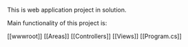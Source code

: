 This is web application project in solution.

Main functionality of this project is:

[[wwwroot]]
[[Areas]]
[[Controllers]]
[[Views]]
[[Program.cs]]